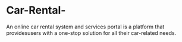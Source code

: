 # Car-Rental-
An online car rental system and services portal is a platform that providesusers with a one-stop solution for all their car-related needs.
